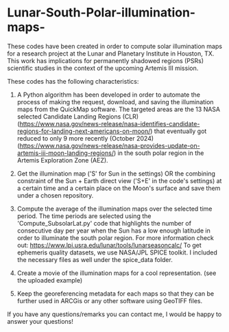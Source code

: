 # Lunar-South-Polar-illumination-maps-
These codes have been created in order to compute solar illumination maps for a research project at the Lunar and Planetary Institute in Houston, TX. This work has implications for permanently shadowed regions (PSRs) scientific studies in the context of the upcoming Artemis III mission. 

These codes has the following characteristics:

1) A Python algorithm has been developed in order to automate the process of making the request, download, and saving the illumination maps from the QuickMap software.
The targeted areas are the 13 NASA selected Candidate Landing Regions (CLR) (https://www.nasa.gov/news-release/nasa-identifies-candidate-regions-for-landing-next-americans-on-moon/) that eventually got reduced to only 9 more recently (October 2024) (https://www.nasa.gov/news-release/nasa-provides-update-on-artemis-iii-moon-landing-regions/) in the south polar region in the Artemis Exploration Zone (AEZ). 

2) Get the illumination map ('S' for Sun in the settings) OR the combining constraint of the Sun + Earth direct view ('S+E' in the code's settings) at a certain time and a certain place on the Moon's surface and save them under a chosen repository. 

2) Compute the average of the illumination maps over the selected time period. The time periods are selected using the 'Compute_SubsolarLat.py' code that highlights the number of consecutive day per year when the Sun has a low enough latitude in order to illuminate the south polar region. For more information check out: https://www.lpi.usra.edu/lunar/tools/lunarseasoncalc/ To get ephemeris quality datasets, we use NASA/JPL SPICE toolkit. I included the necessary files as well under the spice_data folder. 

3) Create a movie of the illumination maps for a cool representation. (see the uploaded example)

4) Keep the georeferencing metadata for each maps so that they can be further used in ARCGis or any other software using GeoTIFF files.

If you have any questions/remarks you can contact me, I would be happy to answer your questions! 


